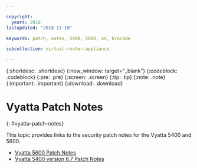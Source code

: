 ```yaml
---

copyright:
  years: 2018
lastupdated: "2018-11-10"

keywords: patch, notes, 5400, 5600, os, brocade

subcollection: virtual-router-appliance

---
```


{:shortdesc: .shortdesc}
{:new_window: target="_blank"}
{:codeblock: .codeblock}
{:pre: .pre}
{:screen: .screen}
{:tip: .tip}
{:note: .note}
{:important: .important}
{:download: .download}


# Vyatta Patch Notes
{: #vyatta-patch-notes}

This topic provides links to the security patch notes for the Vyatta 5400 and 5600.

* [Vyatta 5600 Patch Notes](/docs/infrastructure/virtual-router-appliance?topic=virtual-router-appliance-at-t-vyatta-5600-vrouter-software-patches)
* [Vyatta 5400 version 6.7 Patch Notes](/docs/infrastructure/virtual-router-appliance?topic=virtual-router-appliance-at-t-vyatta-5400-vrouter-security-vulnerability-fixes)
